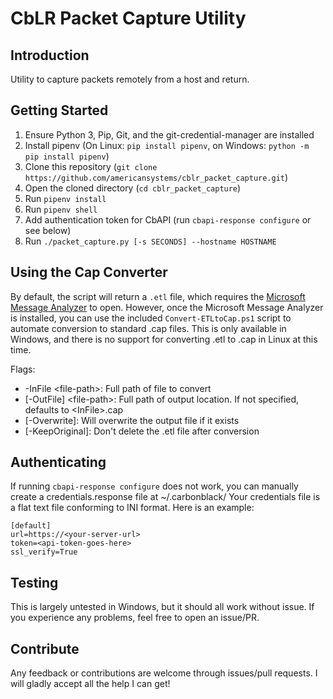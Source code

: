 # CbLR Packet Capture Utility

## Introduction
Utility to capture packets remotely from a host and return.

## Getting Started
1.	Ensure Python 3, Pip, Git, and the git-credential-manager are installed
2.	Install pipenv (On Linux: `pip install pipenv`, on Windows: `python -m pip install pipenv`)
3.  Clone this repository (`git clone https://github.com/americansystems/cblr_packet_capture.git`)
4.  Open the cloned directory (`cd cblr_packet_capture`)
5.	Run `pipenv install`
6.  Run `pipenv shell`
7.  Add authentication token for CbAPI (run `cbapi-response configure` or see below)
8.	Run `./packet_capture.py [-s SECONDS] --hostname HOSTNAME`

## Using the Cap Converter
By default, the script will return a `.etl` file, which requires the [Microsoft Message Analyzer](https://www.microsoft.com/en-us/download/details.aspx?id=44226) to open. However, once the Microsoft Message Analyzer is installed, you can use the included `Convert-ETLtoCap.ps1` script to automate conversion to standard .cap files. This is only available in Windows, and there is no support for converting .etl to .cap in Linux at this time.

Flags:
* -InFile \<file-path>: Full path of file to convert
* [-OutFile] \<file-path>: Full path of output location. If not specified, defaults to \<InFile>.cap
* [-Overwrite]: Will overwrite the output file if it exists
* [-KeepOriginal]: Don't delete the .etl file after conversion


## Authenticating
If running `cbapi-response configure` does not work, you can manually create a credentials.response file at ~/.carbonblack/
Your credentials file is a flat text file conforming to INI format. Here is an example:

```
[default]
url=https://<your-server-url>
token=<api-token-goes-here>
ssl_verify=True
```

## Testing
This is largely untested in Windows, but it should all work without issue. If you experience any problems, feel free to open an issue/PR.

## Contribute
Any feedback or contributions are welcome through issues/pull requests. I will gladly accept all the help I can get!
